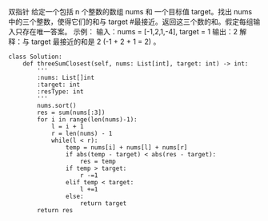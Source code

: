 双指针
给定一个包括 n 个整数的数组 nums 和 一个目标值 target。找出 nums 中的三个整数，使得它们的和与 target #最接近。返回这三个数的和。假定每组输入只存在唯一答案。
示例：
        输入：nums = [-1,2,1,-4], target = 1
        输出：2
        解释：与 target 最接近的和是 2 (-1 + 2 + 1 = 2) 。        

```
class Solution:
    def threeSumClosest(self, nums: List[int], target: int) -> int:
        '''
        :nums: List[]int
        :target: int
        :resType: int
        '''
        nums.sort()
        res = sum(nums[:3])
        for i in range(len(nums)-1):
            l = i + 1
            r = len(nums) - 1
            while(l < r):
                temp = nums[i] + nums[l] + nums[r]
                if abs(temp - target) < abs(res - target):
                    res = temp
                if temp > target:
                    r -=1
                elif temp < target:
                    l +=1
                else:
                    return target
        return res
 ```

